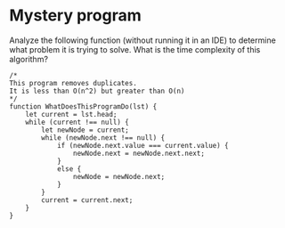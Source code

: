 # Mystery program

Analyze the following function (without running it in an IDE) to determine what problem it is trying to solve. What is the time complexity of this algorithm?

```
/*
This program removes duplicates.
It is less than O(n^2) but greater than O(n)
*/
function WhatDoesThisProgramDo(lst) {
    let current = lst.head;
    while (current !== null) {
        let newNode = current;
        while (newNode.next !== null) {
            if (newNode.next.value === current.value) {
                newNode.next = newNode.next.next;
            }
            else {
                newNode = newNode.next;
            }
        }
        current = current.next;
    }
}
```
